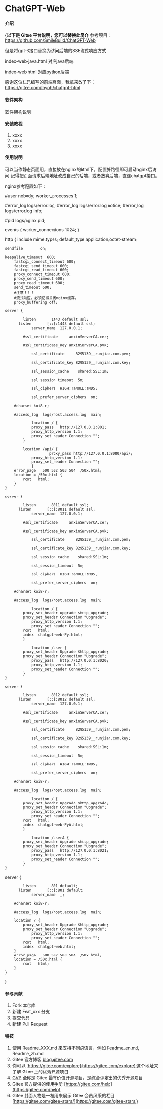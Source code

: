 # ChatGPT-Web

#### 介绍
{**以下是 Gitee 平台说明，您可以替换此简介**
参考项目：https://github.com/SmileBuild/ChatGPT-Web

但是将gpt-3接口替换为访问后端的SSE流式响应方式

index-web-java.html 对应java后端

index-web.html 对应python后端

感谢这位仁兄编写的前端页面，我拿来改了下：https://gitee.com/lhyoh/chatgpt-html

#### 软件架构
软件架构说明


#### 安装教程

1.  xxxx
2.  xxxx
3.  xxxx

#### 使用说明

可以当作静态页面用，直接放在nginx的html下，配置好路径即可启动nginx后访问
记得把页面请求后端地址改成自己的后端，或者放弃后端，直连chatgpt接口。


nginx参考配置如下：

#user  nobody;
worker_processes  1;

#error_log  logs/error.log;
#error_log  logs/error.log  notice;
#error_log  logs/error.log  info;

#pid        logs/nginx.pid;


events {
worker_connections  1024;
}


http {
include       mime.types;
default_type  application/octet-stream;


    sendfile        on;

    keepalive_timeout  600;
		fastcgi_connect_timeout 600;
		fastcgi_send_timeout 600;
		fastcgi_read_timeout 600;
		proxy_connect_timeout 600;
		proxy_send_timeout 600;
		proxy_read_timeout 600;
		send_timeout 600;
        #注意！！！
        #流式响应，必须记得关闭nginx缓存。
		proxy_buffering off;

    server {

		    listen       1443 default ssl;
    	  listen       [::]:1443 default ssl;
				server_name  127.0.0.1;
				
		    #ssl_certificate     anxinServerCA.cer;

		    #ssl_certificate_key anxinServerCA.pvk;
		    
				ssl_certificate     8295139__runjian.com.pem;
					 
				ssl_certificate_key 8295139__runjian.com.key;
		    
				ssl_session_cache    shared:SSL:1m;
					 
				ssl_session_timeout  5m;
					 
				ssl_ciphers  HIGH:!aNULL:!MD5;
					 
				ssl_prefer_server_ciphers  on;
				
        #charset koi8-r;

        #access_log  logs/host.access.log  main;

				location / {
        		proxy_pass   http://127.0.0.1:801;
		        proxy_http_version 1.1;
		        proxy_set_header Connection "";
   	 		}
   	 		
   	 		location /api/ {
						proxy_pass http://127.0.0.1:8080/api/;
		        proxy_http_version 1.1;
		        proxy_set_header Connection "";
				}
        error_page   500 502 503 504  /50x.html;
        location = /50x.html {
            root   html;
        }
    }

    server {

		    listen       8011 default ssl;
    	  listen       [::]:8011 default ssl;
				server_name  127.0.0.1;
				
		    #ssl_certificate     anxinServerCA.cer;

		    #ssl_certificate_key anxinServerCA.pvk;
		    
				ssl_certificate     8295139__runjian.com.pem;
					 
				ssl_certificate_key 8295139__runjian.com.key;
		    
				ssl_session_cache    shared:SSL:1m;
					 
				ssl_session_timeout  5m;
					 
				ssl_ciphers  HIGH:!aNULL:!MD5;
					 
				ssl_prefer_server_ciphers  on;
				
        #charset koi8-r;

        #access_log  logs/host.access.log  main;

				location / {
            proxy_set_header Upgrade $http_upgrade;
            proxy_set_header Connection "Upgrade";
		        proxy_http_version 1.1;
		        proxy_set_header Connection "";
            root   html;
            index  chatgpt-web-Py.html;
   	 		}
   	 		
				location /user {
            proxy_set_header Upgrade $http_upgrade;
            proxy_set_header Connection "Upgrade";
        		proxy_pass   http://127.0.0.1:8020;
		        proxy_http_version 1.1;
		        proxy_set_header Connection "";
   	 		}
    }

    server {

		    listen       8012 default ssl;
    	  listen       [::]:8012 default ssl;
				server_name  127.0.0.1;
				
		    #ssl_certificate     anxinServerCA.cer;

		    #ssl_certificate_key anxinServerCA.pvk;
		    
				ssl_certificate     8295139__runjian.com.pem;
					 
				ssl_certificate_key 8295139__runjian.com.key;
		    
				ssl_session_cache    shared:SSL:1m;
					 
				ssl_session_timeout  5m;
					 
				ssl_ciphers  HIGH:!aNULL:!MD5;
					 
				ssl_prefer_server_ciphers  on;
				
        #charset koi8-r;

        #access_log  logs/host.access.log  main;

				location / {
            proxy_set_header Upgrade $http_upgrade;
            proxy_set_header Connection "Upgrade";
		        proxy_http_version 1.1;
		        proxy_set_header Connection "";
            root   html;
            index  chatgpt-web-PyA.html;
   	 		}
   	 		
				location /userA {
            proxy_set_header Upgrade $http_upgrade;
            proxy_set_header Connection "Upgrade";
        		proxy_pass   http://127.0.0.1:8021;
		        proxy_http_version 1.1;
		        proxy_set_header Connection "";
   	 		}
    }
server {

		    listen       801 default;
    	  listen       [::]:801 default;
				server_name  _;
				
        #charset koi8-r;

        #access_log  logs/host.access.log  main;

        location / {
            proxy_set_header Upgrade $http_upgrade;
            proxy_set_header Connection "Upgrade";
		        proxy_http_version 1.1;
		        proxy_set_header Connection "";
            root   html;
            index  chatgpt-web.html;
        }
        error_page   500 502 503 504  /50x.html;
        location = /50x.html {
            root   html;
        }
    }
}

#### 参与贡献

1.  Fork 本仓库
2.  新建 Feat_xxx 分支
3.  提交代码
4.  新建 Pull Request


#### 特技

1.  使用 Readme\_XXX.md 来支持不同的语言，例如 Readme\_en.md, Readme\_zh.md
2.  Gitee 官方博客 [blog.gitee.com](https://blog.gitee.com)
3.  你可以 [https://gitee.com/explore](https://gitee.com/explore) 这个地址来了解 Gitee 上的优秀开源项目
4.  [GVP](https://gitee.com/gvp) 全称是 Gitee 最有价值开源项目，是综合评定出的优秀开源项目
5.  Gitee 官方提供的使用手册 [https://gitee.com/help](https://gitee.com/help)
6.  Gitee 封面人物是一档用来展示 Gitee 会员风采的栏目 [https://gitee.com/gitee-stars/](https://gitee.com/gitee-stars/)
